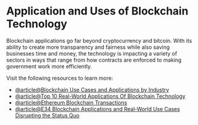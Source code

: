 # Application and Uses of Blockchain Technology

Blockchain applications go far beyond cryptocurrency and bitcoin. With its ability to create more transparency and fairness while also saving businesses time and money, the technology is impacting a variety of sectors in ways that range from how contracts are enforced to making government work more efficiently.

Visit the following resources to learn more:

- [@article@Blockchain Use Cases and Applications by Industry](https://consensys.net/blockchain-use-cases/)
- [@article@Top 10 Real-World Applications Of Blockchain Technology](https://www.blockchain-council.org/blockchain/top-10-real-world-applications-of-blockchain-technology/)
- [@article@Ethereum Blockchain Transactions](https://ethereum.org/en/developers/docs/transactions/)
- [@article@E34 Blockchain Applications and Real-World Use Cases Disrupting the Status Quo](https://builtin.com/blockchain/blockchain-applications)